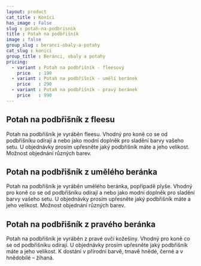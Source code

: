 ```yaml
---
layout: product
cat_title : Koníci
has_image : False
slug : potah-na-podbrisnik
title : Potah na podbřišník
image : false
group_slug : beranci-obaly-a-potahy
cat_slug : konici
group_title : Beránci, obaly a potahy
pricing:
  - variant : Potah na podbřišník - fleesový
    price   : 190
  - variant : Potah na podbřišník - umělí beránek
    price   : 290
  - variant : Potah na podbřišník - pravý beránek
    price   : 990
---
```


Potah na podbřišník z fleesu
----------------------------

Potah na podbřišník je vyráběn fleesu. 
Vhodný pro koně co se od podbřišníku odírají a nebo jako modní doplněk pro sladění barvy vašeho setu.
U objednávky prosím upřesněte jaký podbřišník máte a jeho velikost.
Možnost objednání různých barev.

Potah na podbřišník z umělého beránka
-------------------------------------

Potah na podbřišník je vyráběn umělého beránka, popřípadě plyše.
Vhodný pro koně co se od podbřišníku odírají a nebo jako modní doplněk pro sladění barvy vašeho setu.
U objednávky prosím upřesněte jaký podbřišník máte a jeho velikost.
Možnost objednání různých barev.

Potah na podbřišník z pravého beránka
-------------------------------------

Potah na podbřišník je vyráběn z pravé ovčí kožešiny. 
Vhodný pro koně co se od podbřišníku odírají.
U objednávky prosím upřesněte jaký podbřišník máte a jeho velikost.
K dostání v přírodní barvě, tmavě hnědé, černé a v hnědobílé – žíhaná.


